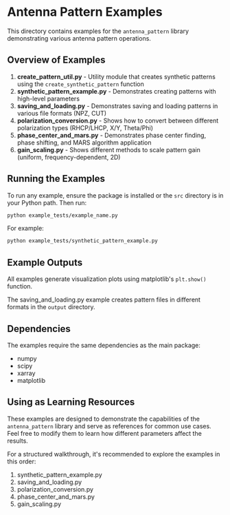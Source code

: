 # Antenna Pattern Examples

This directory contains examples for the `antenna_pattern` library demonstrating various antenna pattern operations.

## Overview of Examples

1. **create_pattern_util.py** - Utility module that creates synthetic patterns using the `create_synthetic_pattern` function
2. **synthetic_pattern_example.py** - Demonstrates creating patterns with high-level parameters
3. **saving_and_loading.py** - Demonstrates saving and loading patterns in various file formats (NPZ, CUT)
4. **polarization_conversion.py** - Shows how to convert between different polarization types (RHCP/LHCP, X/Y, Theta/Phi)
5. **phase_center_and_mars.py** - Demonstrates phase center finding, phase shifting, and MARS algorithm application
6. **gain_scaling.py** - Shows different methods to scale pattern gain (uniform, frequency-dependent, 2D)

## Running the Examples

To run any example, ensure the package is installed or the `src` directory is in your Python path. Then run:

```bash
python example_tests/example_name.py
```

For example:

```bash
python example_tests/synthetic_pattern_example.py
```

## Example Outputs

All examples generate visualization plots using matplotlib's `plt.show()` function.

The saving_and_loading.py example creates pattern files in different formats in the `output` directory.

## Dependencies

The examples require the same dependencies as the main package:
- numpy
- scipy
- xarray
- matplotlib

## Using as Learning Resources

These examples are designed to demonstrate the capabilities of the `antenna_pattern` library and serve as references for common use cases. Feel free to modify them to learn how different parameters affect the results.

For a structured walkthrough, it's recommended to explore the examples in this order:
1. synthetic_pattern_example.py
2. saving_and_loading.py
3. polarization_conversion.py
4. phase_center_and_mars.py
5. gain_scaling.py